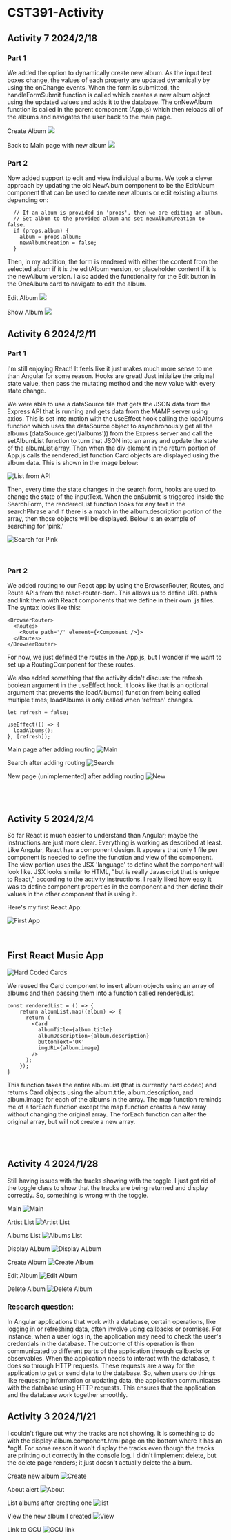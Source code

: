 # CST391-Activity

## Activity 7 2024/2/18
### Part 1
We added the option to dynamically create new album.  As the input text boxes change, the values of each property are updated dynamically by using the onChange events.  When the form is submitted, the handleFormSubmit function is called which creates a new album object using the updated values and adds it to the database.  The onNewAlbum function is called in the parent component (App.js) which then reloads all of the albums and navigates the user back to the main page.

Create Album
![](screenshots/Act%207/Create_Album.png)

Back to Main page with new album
![](screenshots/Act%207/list.png)

### Part 2

Now added support to edit and view individual albums.  We took a clever approach by updating the old NewAlbum component to be the EditAlbum component that can be used to create new albums or edit existing albums depending on:
```
  // If an album is provided in 'props', then we are editing an album.
  // Set album to the provided album and set newAlbumCreation to false.
  if (props.album) {
    album = props.album;
    newAlbumCreation = false;
  }
```
Then, in my addition, the form is rendered with either the content from the selected album if it is the editAlbum version, or placeholder content if it is the newAlbum version.  I also added the functionality for the Edit button in the OneAlbum card to navigate to edit the album.

Edit Album
![](screenshots/Act%207/edit.png)

Show Album
![](screenshots/Act%207/show.png)

## Activity 6 2024/2/11
### Part 1
I'm still enjoying React!  It feels like it just makes much more sense to me than Angular for some reason.  Hooks are great!  Just initialize the original state value, then pass the mutating method and the new value with every state change.  

We were able to use a dataSource file that gets the JSON data from the Express API that is running and gets data from the MAMP server using axios.  This is set into motion with the useEffect hook calling the loadAlbums function which uses the dataSource object to asynchronously get all the albums (dataSource.get('/albums')) from the Express server and call the setAlbumList function to turn that JSON into an array and update the state of the albumList array.  Then when the div element in the return portion of App.js calls the renderedList function Card objects are displayed using the album data. 
This is shown in the image below:

![List from API](screenshots/Activity%206/firstList.png)

Then, every time the state changes in the search form, hooks are used to change the state of the inputText.  When the onSubmit is triggered inside the SearchForm, the renderedList function looks for any text in the searchPhrase and if there is a match in the album.description portion of the array, then those objects will be displayed.
Below is an example of searching for 'pink.'

![Search for Pink](screenshots/Activity%206/search_pink.png)

<br>

### Part 2

We added routing to our React app by using the BrowserRouter, Routes, and Route APIs from the react-router-dom.  This allows us to define URL paths and link them with React components that we define in their own .js files.  The syntax looks like this:
```
<BrowserRouter>
  <Routes>
    <Route path='/' element={<Component />}>
  </Routes>
</BrowserRouter>
```
For now, we just defined the routes in the App.js, but I wonder if we want to set up a RoutingComponent for these routes.

We also added something that the activity didn't discuss: the refresh boolean argument in the useEffect hook.  It looks like that is an optional argument that prevents the loadAlbums() function from being called multiple times; loadAlbums is only called when 'refresh' changes.
```
let refresh = false;

useEffect(() => {
  loadAlbums();
}, [refresh]);
```

Main page after adding routing
![Main](screenshots/Activity%206/main_with_routing.png)

Search after adding routing
![Search](screenshots/Activity%206/search_with_routing.png)

New page (unimplemented) after adding routing
![New](screenshots/Activity%206/new_with_routing.png)



<br>
<br>

## Activity 5 2024/2/4
So far React is much easier to understand than Angular; maybe the instructions are just more clear.  Everything is working as described at least.  Like Angular, React has a component design.  It appears that only 1 file per component is needed to define the function and view of the component.  The view portion uses the JSX 'language' to define what the component will look like.  JSX looks similar to HTML, "but is really Javascript that is unique to React," according to the activity instructions.  I really liked how easy it was to define component properties in the component and then define their values in the other component that is using it.  

Here's my first React App:

![First App](screenshots/Activity5/First.png)

<br>

## First React Music App

![Hard Coded Cards](screenshots/Activity5/hardCodedCards.png)

We reused the Card component to insert album objects using an array of albums and then passing them into a function called renderedList.  
```
const renderedList = () => {
    return albumList.map((album) => {
      return (
        <Card
          albumTitle={album.title}
          albumDescription={album.description}
          buttonText='OK'
          imgURL={album.image}
        />
      );
    });
}
```

This function takes the entire albumList (that is currently hard coded) and returns Card objects using the album.title, album.description, and album.image for each of the albums in the array.  The map function reminds me of a forEach function except the map function creates a new array without changing the original array.  The forEach function can alter the original array, but will not create a new array.

<br>
<br>

## Activity 4 2024/1/28
Still having issues with the tracks showing with the toggle.  I just got rid of the toggle class to show that the tracks are being returned and display correctly.  So, something is wrong with the toggle.

Main
![Main](screenshots/Activity4/Main.png)

Artist List
![Artist List](screenshots/Activity4/artist_list.png)

Albums List
![Albums List](screenshots/Activity4/albums_list.png)

Display ALbum
![Display ALbum](screenshots/Activity4/display_album.png)

Create Album
![Create Album](screenshots/Activity4/create_album.png)

Edit Album
![Edit Album](screenshots/Activity4/edit_album.png)

Delete Album
![Delete Album](screenshots/Activity4/delete.png)

### Research question:
In Angular applications that work with a database, certain operations, like logging in or refreshing data, often involve using callbacks or promises. For instance, when a user logs in, the application may need to check the user's credentials in the database. The outcome of this operation is then communicated to different parts of the application through callbacks or observables.
When the application needs to interact with the database, it does so through HTTP requests. These requests are a way for the application to get or send data to the database. So, when users do things like requesting information or updating data, the application communicates with the database using HTTP requests. This ensures that the application and the database work together smoothly.



## Activity 3 2024/1/21

I couldn't figure out why the tracks are not showing. It is something to do with the display-album.component.html page on the bottom where it has an *ngIf.  For some reason it won't display the tracks even though the tracks are printing out correctly in the console log.
I didn't implement delete, but the delete page renders; it just doesn't actually delete the album. 

Create new album
![Create](screenshots/create_2024.1.20.png)

About alert
![About](screenshots/about_2024.1.20.png)

List albums after creating one
![list](screenshots/list_2024.1.20.png)

View the new album I created
![View](screenshots/view_album_2024.1.20.png)

Link to GCU
![GCU link](screenshots/gcu_link_2024.1.20.png)